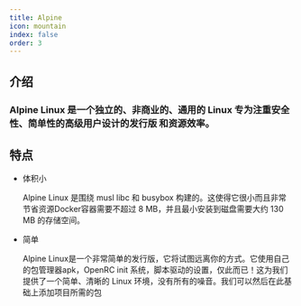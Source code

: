 ```yaml
---
title: Alpine
icon: mountain
index: false
order: 3
---
```


## 介绍

 ### Alpine Linux 是一个独立的、非商业的、通用的 Linux 专为注重安全性、简单性的高级用户设计的发行版 和资源效率。
 
## 特点

- 体积小

  Alpine Linux 是围绕 musl libc 和 busybox 构建的。这使得它很小而且非常节省资源Docker容器需要不超过 8 MB，并且最小安装到磁盘需要大约 130 MB 的存储空间。
- 简单

   Alpine Linux是一个非常简单的发行版，它将试图远离你的方式。它使用自己的包管理器apk，OpenRC init 系统，脚本驱动的设置，仅此而已！这为我们提供了一个简单、清晰的 Linux 环境，没有所有的噪音。我们可以然后在此基础上添加项目所需的包




